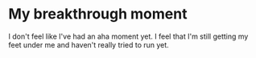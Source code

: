 # My breakthrough moment

I don't feel like I've had an aha moment yet. I feel that I'm still getting my feet under me and haven't really tried to run yet. 

